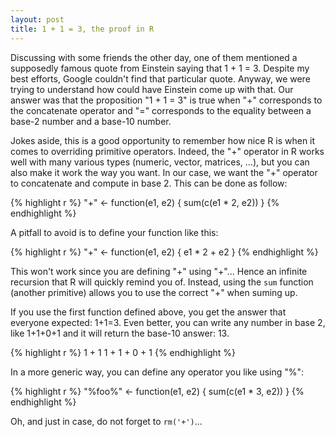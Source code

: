 ```yaml
---
layout: post
title: 1 + 1 = 3, the proof in R
---
```


Discussing with some friends the other day, one of them mentioned a supposedly famous quote from Einstein saying that 1 + 1 = 3. Despite my best efforts, Google couldn't find that particular quote. Anyway, we were trying to understand how could have Einstein come up with that. Our answer was that the proposition "1 + 1 = 3" is true when "+" corresponds to the concatenate operator and "=" corresponds to the equality between a base-2 number and a base-10 number.

Jokes aside, this is a good opportunity to remember how nice R is when it comes to overriding primitive operators. Indeed, the "+" operator in R works well with many various types (numeric, vector, matrices, ...), but you can also make it work the way you want. In our case, we want the "+" operator to concatenate and compute in base 2. This can be done as follow:


{% highlight r %}
"+" <- function(e1, e2) {
    sum(c(e1 * 2, e2))
}
{% endhighlight %}

A pitfall to avoid is to define your function like this:

{% highlight r %}
"+" <- function(e1, e2) {
    e1 * 2 + e2
}
{% endhighlight %}

This won't work since you are defining "+" using "+"... Hence an infinite recursion that R will quickly remind you of. Instead, using the `sum` function (another primitive) allows you to use the correct "+" when suming up.

If you use the first function defined above, you get the answer that everyone expected: 1+1=3. Even better, you can write any number in base 2, like 1+1+0+1 and it will return the base-10 answer: 13.


{% highlight r %}
1 + 1
1 + 1 + 0 + 1
{% endhighlight %}

In a more generic way, you can define any operator you like using "%":

{% highlight r %}
"%foo%" <- function(e1, e2) {
    sum(c(e1 * 3, e2))
}
{% endhighlight %}

Oh, and just in case, do not forget to `rm('+')`...

